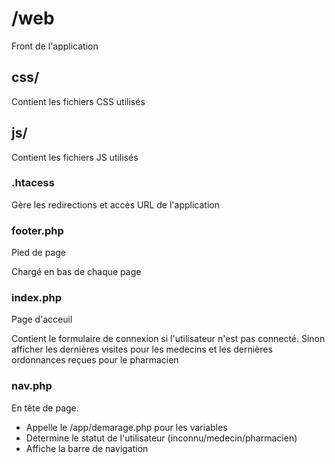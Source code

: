 # /web
Front de l'application

## css/
Contient les fichiers CSS utilisés

## js/
Contient les fichiers JS utilisés

### .htacess
Gère les redirections et accès URL de l'application

### footer.php
Pied de page

Chargé en bas de chaque page

### index.php
Page d'acceuil

Contient le formulaire de connexion si l'utilisateur n'est pas connecté. Sinon afficher les dernières visites pour les medecins et les dernières ordonnances reçues pour le pharmacien

### nav.php
En tête de page.

* Appelle le /app/demarage.php pour les variables
* Détermine le statut de l'utilisateur (inconnu/medecin/pharmacien)
* Affiche la barre de navigation
